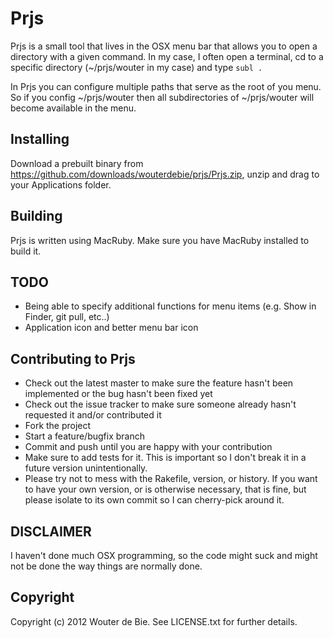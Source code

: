 # Prjs

Prjs is a small tool that lives in the OSX menu bar that allows you to open a directory with a given
command. In my case, I often open a terminal, cd to a specific directory (~/prjs/wouter in my case) and
type `subl .`

In Prjs you can configure multiple paths that serve as the root of you menu. So if you config ~/prjs/wouter
then all subdirectories of ~/prjs/wouter will become available in the menu.

## Installing 

Download a prebuilt binary from https://github.com/downloads/wouterdebie/prjs/Prjs.zip, unzip and drag
to your Applications folder.

## Building

Prjs is written using MacRuby. Make sure you have MacRuby installed to build it.

## TODO

- Being able to specify additional functions for menu items (e.g. Show in Finder, git pull, etc..)
- Application icon and better menu bar icon

## Contributing to Prjs

 * Check out the latest master to make sure the feature hasn't been implemented or the bug hasn't been fixed yet
 * Check out the issue tracker to make sure someone already hasn't requested it and/or contributed it
 * Fork the project
 * Start a feature/bugfix branch
 * Commit and push until you are happy with your contribution
 * Make sure to add tests for it. This is important so I don't break it in a future version unintentionally.
 * Please try not to mess with the Rakefile, version, or history. If you want to have your own version, or is otherwise necessary, that is fine, but please isolate to its own commit so I can cherry-pick around it.

## DISCLAIMER

I haven't done much OSX programming, so the code might suck and might not be done the way things are normally done.

## Copyright

Copyright (c) 2012 Wouter de Bie. See LICENSE.txt for
further details.

